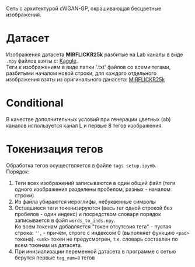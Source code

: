 Сеть с архитектурой cWGAN-GP, окрашивающая бесцветные изображения.

# Датасет
Изображения датасета **MIRFLICKR25k** разбитые на Lab каналы в виде `.npy` файлов взяты с: [Kaggle](https://www.kaggle.com/datasets/shravankumar9892/image-colorization).\
Теги к изображениям в виде папки '.txt' файлов со всеми тегами, разбитыми началом новой строки, для каждого отдельного изображения взяты из оригинального данасета: [MIRFLICKR25k](https://press.liacs.nl/mirflickr/mirdownload.html)

# Conditional
В качестве дополнительных условий при генерации цветных (ab) каналов используется канал L и первые 8 тегов изображения.

# Токенизация тегов
Обработка тегов осуществляется в файле `tags setup.ipynb`.\
Порядок:
 1. Теги всех изображений записываются в один общий файл (теги одного изображения разделены пробелом, разных - началом строки)
 2. Из файла убираются иероглифы, небуквенные символы
 3. Оставшиеся теги токенизируются (весь тег одной строкой без пробелов - один индекс) и посредством словаря порядок записывается в файл `words_to_inds.npy`.\
Ко всем токенам добавляется "токен отсутсвия тега" - пустая строка: `''`, - причём, строго с индексом 0 (выполняет функцию `<pad>` токена). `<unk>` токен не предусмотрен, т.к. словарь составлен по всем токенам из датасета.
 4. При инизиализации переменной датасета в программе с сетью берутся первые `tag_num=8` тегов

